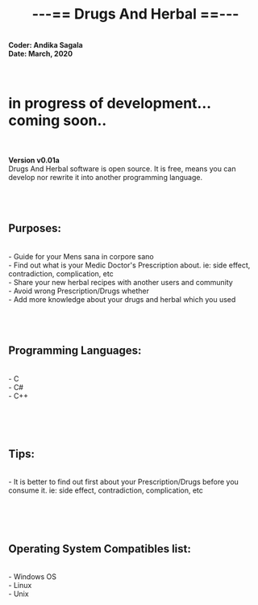 
# <center> ---== Drugs And Herbal ==--- </center>
<br><b>Coder: Andika Sagala</b><br>
<b>Date: March, 2020 </b><br>
<br><br>

<h1> in progress of development... coming soon.. </h1>

<br><br>
<b>Version v0.01a </b><br>
Drugs And Herbal software is open source. It is free, means you can develop nor rewrite it into another programming language. <br>
<br><br><br>

<h2>Purposes:</h2><br>
- Guide for your Mens sana in corpore sano<br>
- Find out what is your Medic Doctor's Prescription about. ie: side effect, contradiction, complication, etc<br>
- Share your new herbal recipes with another users and community<br>
- Avoid wrong Prescription/Drugs whether <br>
- Add more knowledge about your drugs and herbal which you used<br>
<br><br><br>
<h2>Programming Languages:</h2><br>
- C<br>
- C#<br>
- C++<br>

<br><br><br>
<h2>Tips:</h2><br>
- It is better to find out first about your Prescription/Drugs before you consume it. ie: side effect, contradiction, complication, etc<br>

<br><br><br>
<h2>Operating System Compatibles list:</h2><br>
- Windows OS<br>
- Linux<br>
- Unix<br>